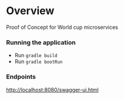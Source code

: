 # Overview

Proof of Concept for World cup microservices 


### Running the application
* Run `gradle build`
* Run `gradle bootRun`


### Endpoints

[http://localhost:8080/swagger-ui.html](http://localhost:8080/swagger-ui.html  ) 
 

